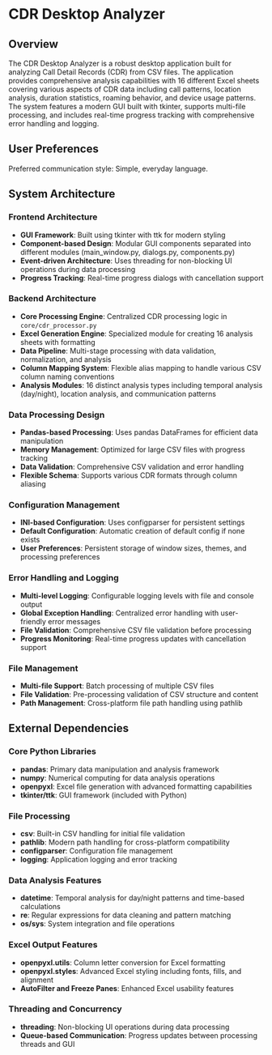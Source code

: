 # CDR Desktop Analyzer

## Overview

The CDR Desktop Analyzer is a robust desktop application built for analyzing Call Detail Records (CDR) from CSV files. The application provides comprehensive analysis capabilities with 16 different Excel sheets covering various aspects of CDR data including call patterns, location analysis, duration statistics, roaming behavior, and device usage patterns. The system features a modern GUI built with tkinter, supports multi-file processing, and includes real-time progress tracking with comprehensive error handling and logging.

## User Preferences

Preferred communication style: Simple, everyday language.

## System Architecture

### Frontend Architecture
- **GUI Framework**: Built using tkinter with ttk for modern styling
- **Component-based Design**: Modular GUI components separated into different modules (main_window.py, dialogs.py, components.py)
- **Event-driven Architecture**: Uses threading for non-blocking UI operations during data processing
- **Progress Tracking**: Real-time progress dialogs with cancellation support

### Backend Architecture
- **Core Processing Engine**: Centralized CDR processing logic in `core/cdr_processor.py`
- **Excel Generation Engine**: Specialized module for creating 16 analysis sheets with formatting
- **Data Pipeline**: Multi-stage processing with data validation, normalization, and analysis
- **Column Mapping System**: Flexible alias mapping to handle various CSV column naming conventions
- **Analysis Modules**: 16 distinct analysis types including temporal analysis (day/night), location analysis, and communication patterns

### Data Processing Design
- **Pandas-based Processing**: Uses pandas DataFrames for efficient data manipulation
- **Memory Management**: Optimized for large CSV files with progress tracking
- **Data Validation**: Comprehensive CSV validation and error handling
- **Flexible Schema**: Supports various CDR formats through column aliasing

### Configuration Management
- **INI-based Configuration**: Uses configparser for persistent settings
- **Default Configuration**: Automatic creation of default config if none exists
- **User Preferences**: Persistent storage of window sizes, themes, and processing preferences

### Error Handling and Logging
- **Multi-level Logging**: Configurable logging levels with file and console output
- **Global Exception Handling**: Centralized error handling with user-friendly error messages
- **File Validation**: Comprehensive CSV file validation before processing
- **Progress Monitoring**: Real-time progress updates with cancellation support

### File Management
- **Multi-file Support**: Batch processing of multiple CSV files
- **File Validation**: Pre-processing validation of CSV structure and content
- **Path Management**: Cross-platform file path handling using pathlib

## External Dependencies

### Core Python Libraries
- **pandas**: Primary data manipulation and analysis framework
- **numpy**: Numerical computing for data analysis operations
- **openpyxl**: Excel file generation with advanced formatting capabilities
- **tkinter/ttk**: GUI framework (included with Python)

### File Processing
- **csv**: Built-in CSV handling for initial file validation
- **pathlib**: Modern path handling for cross-platform compatibility
- **configparser**: Configuration file management
- **logging**: Application logging and error tracking

### Data Analysis Features
- **datetime**: Temporal analysis for day/night patterns and time-based calculations
- **re**: Regular expressions for data cleaning and pattern matching
- **os/sys**: System integration and file operations

### Excel Output Features
- **openpyxl.utils**: Column letter conversion for Excel formatting
- **openpyxl.styles**: Advanced Excel styling including fonts, fills, and alignment
- **AutoFilter and Freeze Panes**: Enhanced Excel usability features

### Threading and Concurrency
- **threading**: Non-blocking UI operations during data processing
- **Queue-based Communication**: Progress updates between processing threads and GUI